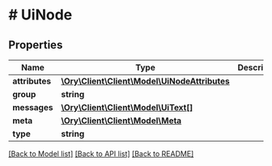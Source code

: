 # # UiNode

## Properties

Name | Type | Description | Notes
------------ | ------------- | ------------- | -------------
**attributes** | [**\Ory\Client\Client\Model\UiNodeAttributes**](UiNodeAttributes.md) |  |
**group** | **string** |  |
**messages** | [**\Ory\Client\Client\Model\UiText[]**](UiText.md) |  |
**meta** | [**\Ory\Client\Client\Model\Meta**](Meta.md) |  |
**type** | **string** |  |

[[Back to Model list]](../../README.md#models) [[Back to API list]](../../README.md#endpoints) [[Back to README]](../../README.md)
